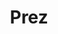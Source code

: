 ---
name: "John Doe"
title: "Prez"
mail: "john.doe@ec-lyon.fr"
image: "/site-wei/image/home_gallery/gallery01.jpg"
---